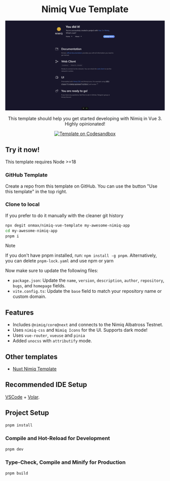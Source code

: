 <h1 align="center">Nimiq Vue Template</h1>

<p align="center">
  <a href="https://github.com/onmax/nimiq-vue-template">
    <img src="./public/brave_screenshot_localhost.png" alt="Nimiq Vue Template" width="644" />
  </a>

<p align="center">
This template should help you get started developing with Nimiq in Vue 3. Highly opinionated!
<p>

<p align="center">
  <a href="https://codesandbox.io/p/github/onmax/nimiq-vue-template/main?import=true&layout=%257B%2522sidebarPanel%2522%253A%2522GIT%2522%252C%2522rootPanelGroup%2522%253A%257B%2522direction%2522%253A%2522horizontal%2522%252C%2522contentType%2522%253A%2522UNKNOWN%2522%252C%2522type%2522%253A%2522PANEL_GROUP%2522%252C%2522id%2522%253A%2522ROOT_LAYOUT%2522%252C%2522panels%2522%253A%255B%257B%2522type%2522%253A%2522PANEL_GROUP%2522%252C%2522contentType%2522%253A%2522UNKNOWN%2522%252C%2522direction%2522%253A%2522vertical%2522%252C%2522id%2522%253A%2522clulnm8fp0006356gxslexhfi%2522%252C%2522sizes%2522%253A%255B100%252C0%255D%252C%2522panels%2522%253A%255B%257B%2522type%2522%253A%2522PANEL_GROUP%2522%252C%2522contentType%2522%253A%2522EDITOR%2522%252C%2522direction%2522%253A%2522horizontal%2522%252C%2522id%2522%253A%2522EDITOR%2522%252C%2522panels%2522%253A%255B%257B%2522type%2522%253A%2522PANEL%2522%252C%2522contentType%2522%253A%2522EDITOR%2522%252C%2522id%2522%253A%2522clulnm8fp0002356gcn2x5ofe%2522%257D%255D%257D%252C%257B%2522type%2522%253A%2522PANEL_GROUP%2522%252C%2522contentType%2522%253A%2522SHELLS%2522%252C%2522direction%2522%253A%2522horizontal%2522%252C%2522id%2522%253A%2522SHELLS%2522%252C%2522panels%2522%253A%255B%257B%2522type%2522%253A%2522PANEL%2522%252C%2522contentType%2522%253A%2522SHELLS%2522%252C%2522id%2522%253A%2522clulnm8fp0004356geryynd9c%2522%257D%255D%252C%2522sizes%2522%253A%255B100%255D%257D%255D%257D%252C%257B%2522type%2522%253A%2522PANEL_GROUP%2522%252C%2522contentType%2522%253A%2522DEVTOOLS%2522%252C%2522direction%2522%253A%2522vertical%2522%252C%2522id%2522%253A%2522DEVTOOLS%2522%252C%2522panels%2522%253A%255B%257B%2522type%2522%253A%2522PANEL%2522%252C%2522contentType%2522%253A%2522DEVTOOLS%2522%252C%2522id%2522%253A%2522clulnm8fp0005356ge16lgdas%2522%257D%255D%252C%2522sizes%2522%253A%255B100%255D%257D%255D%252C%2522sizes%2522%253A%255B100%252C0%255D%257D%252C%2522tabbedPanels%2522%253A%257B%2522clulnm8fp0002356gcn2x5ofe%2522%253A%257B%2522tabs%2522%253A%255B%257B%2522id%2522%253A%2522clulnm8fp0001356gweihipgr%2522%252C%2522mode%2522%253A%2522permanent%2522%252C%2522type%2522%253A%2522FILE%2522%252C%2522filepath%2522%253A%2522%252FREADME.md%2522%257D%255D%252C%2522id%2522%253A%2522clulnm8fp0002356gcn2x5ofe%2522%252C%2522activeTabId%2522%253A%2522clulnm8fp0001356gweihipgr%2522%257D%252C%2522clulnm8fp0005356ge16lgdas%2522%253A%257B%2522id%2522%253A%2522clulnm8fp0005356ge16lgdas%2522%252C%2522tabs%2522%253A%255B%255D%257D%252C%2522clulnm8fp0004356geryynd9c%2522%253A%257B%2522id%2522%253A%2522clulnm8fp0004356geryynd9c%2522%252C%2522activeTabId%2522%253A%2522clulnmy9o00ai356g6226i4gx%2522%252C%2522tabs%2522%253A%255B%257B%2522id%2522%253A%2522clulnm8fp0003356g6uqy7ae5%2522%252C%2522mode%2522%253A%2522permanent%2522%252C%2522type%2522%253A%2522TERMINAL%2522%252C%2522shellId%2522%253A%2522clulnma2f0012def69szq4ong%2522%257D%252C%257B%2522type%2522%253A%2522TASK_LOG%2522%252C%2522taskId%2522%253A%2522CSB_RUN_OUTSIDE_CONTAINER%253D1%2520devcontainer%2520templates%2520apply%2520--template-id%2520%255C%2522ghcr.io%252Fdevcontainers%252Ftemplates%252Ftypescript-node%255C%2522%2520--template-args%2520%27%257B%257D%27%2520--features%2520%27%255B%255D%27%2522%252C%2522id%2522%253A%2522clulnmx0w004y356g3iz9t0o4%2522%252C%2522mode%2522%253A%2522permanent%2522%257D%252C%257B%2522type%2522%253A%2522TASK_LOG%2522%252C%2522taskId%2522%253A%2522dev%2522%252C%2522id%2522%253A%2522clulnmy9o00ai356g6226i4gx%2522%252C%2522mode%2522%253A%2522permanent%2522%257D%255D%257D%257D%252C%2522showDevtools%2522%253Afalse%252C%2522showShells%2522%253Afalse%252C%2522showSidebar%2522%253Atrue%252C%2522sidebarPanelSize%2522%253A15%257D"><img src="https://img.shields.io/badge/Open%20with-Codesandbox-blue?style=flat&colorA=1F2348&colorB=ffffff" alt="Template on Codesandbox"></a>
</p>

## Try it now!

This template requires Node >=18

### GitHub Template

Create a repo from this template on GitHub. You can use the button "Use this template" in the top right.

### Clone to local

If you prefer to do it manually with the cleaner git history

```bash
npx degit onmax/nimiq-vue-template my-awesome-nimiq-app
cd my-awesome-nimiq-app
pnpm i
```

> [!NOTE]
> If you don't have pnpm installed, run: `npm install -g pnpm`.
> Alternatively, you can delete `pnpm-lock.yaml` and use npm or yarn

Now make sure to update the following files:

- `package.json`: Update the `name`, `version`, `description`, `author`, `repository`, `bugs`, and `homepage` fields.
- `vite.config.ts`: Update the `base` field to match your repository name or custom domain.

## Features

- Includes `@nimiq/core@next` and connects to the Nimiq Albatross Testnet.
- Uses `nimiq-css` and `Nimiq Icons` for the UI. Supports dark mode!
- Uses `vue-router`, `vueuse` and `pinia`
- Added `unocss` with `attributify` mode.

## Other templates

- [Nuxt Nimiq Template](https://github.com/onmax/nimiq-nuxt-template)

## Recommended IDE Setup

[VSCode](https://code.visualstudio.com/) + [Volar](https://marketplace.visualstudio.com/items?itemName=Vue.volar).

## Project Setup

```sh
pnpm install
```

### Compile and Hot-Reload for Development

```sh
pnpm dev
```

### Type-Check, Compile and Minify for Production

```sh
pnpm build
```
